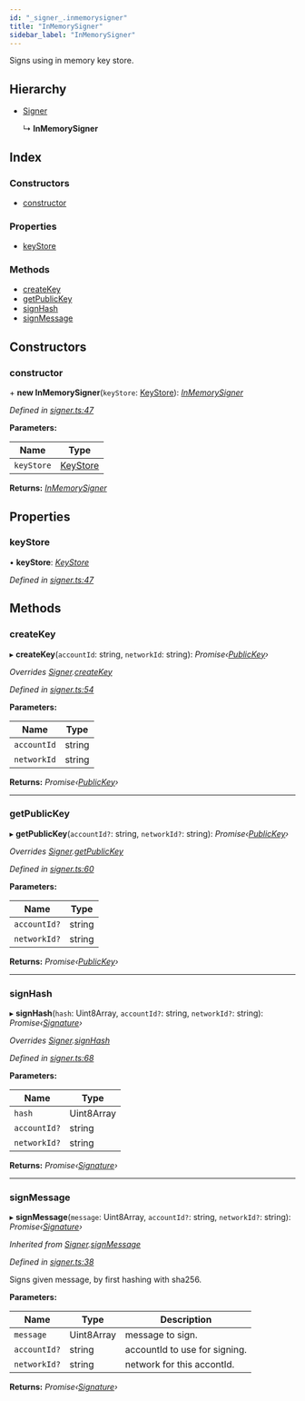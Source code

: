 ```yaml
---
id: "_signer_.inmemorysigner"
title: "InMemorySigner"
sidebar_label: "InMemorySigner"
---
```


Signs using in memory key store.

## Hierarchy

* [Signer](_signer_.signer.md)

  ↳ **InMemorySigner**

## Index

### Constructors

* [constructor](_signer_.inmemorysigner.md#constructor)

### Properties

* [keyStore](_signer_.inmemorysigner.md#keystore)

### Methods

* [createKey](_signer_.inmemorysigner.md#createkey)
* [getPublicKey](_signer_.inmemorysigner.md#getpublickey)
* [signHash](_signer_.inmemorysigner.md#signhash)
* [signMessage](_signer_.inmemorysigner.md#signmessage)

## Constructors

###  constructor

\+ **new InMemorySigner**(`keyStore`: [KeyStore](_key_stores_keystore_.keystore.md)): *[InMemorySigner](_signer_.inmemorysigner.md)*

*Defined in [signer.ts:47](https://github.com/nearprotocol/nearlib/blob/a0bd9b2/src.ts/signer.ts#L47)*

**Parameters:**

Name | Type |
------ | ------ |
`keyStore` | [KeyStore](_key_stores_keystore_.keystore.md) |

**Returns:** *[InMemorySigner](_signer_.inmemorysigner.md)*

## Properties

###  keyStore

• **keyStore**: *[KeyStore](_key_stores_keystore_.keystore.md)*

*Defined in [signer.ts:47](https://github.com/nearprotocol/nearlib/blob/a0bd9b2/src.ts/signer.ts#L47)*

## Methods

###  createKey

▸ **createKey**(`accountId`: string, `networkId`: string): *Promise‹[PublicKey](_utils_key_pair_.publickey.md)›*

*Overrides [Signer](_signer_.signer.md).[createKey](_signer_.signer.md#abstract-createkey)*

*Defined in [signer.ts:54](https://github.com/nearprotocol/nearlib/blob/a0bd9b2/src.ts/signer.ts#L54)*

**Parameters:**

Name | Type |
------ | ------ |
`accountId` | string |
`networkId` | string |

**Returns:** *Promise‹[PublicKey](_utils_key_pair_.publickey.md)›*

___

###  getPublicKey

▸ **getPublicKey**(`accountId?`: string, `networkId?`: string): *Promise‹[PublicKey](_utils_key_pair_.publickey.md)›*

*Overrides [Signer](_signer_.signer.md).[getPublicKey](_signer_.signer.md#abstract-getpublickey)*

*Defined in [signer.ts:60](https://github.com/nearprotocol/nearlib/blob/a0bd9b2/src.ts/signer.ts#L60)*

**Parameters:**

Name | Type |
------ | ------ |
`accountId?` | string |
`networkId?` | string |

**Returns:** *Promise‹[PublicKey](_utils_key_pair_.publickey.md)›*

___

###  signHash

▸ **signHash**(`hash`: Uint8Array, `accountId?`: string, `networkId?`: string): *Promise‹[Signature](../interfaces/_utils_key_pair_.signature.md)›*

*Overrides [Signer](_signer_.signer.md).[signHash](_signer_.signer.md#abstract-signhash)*

*Defined in [signer.ts:68](https://github.com/nearprotocol/nearlib/blob/a0bd9b2/src.ts/signer.ts#L68)*

**Parameters:**

Name | Type |
------ | ------ |
`hash` | Uint8Array |
`accountId?` | string |
`networkId?` | string |

**Returns:** *Promise‹[Signature](../interfaces/_utils_key_pair_.signature.md)›*

___

###  signMessage

▸ **signMessage**(`message`: Uint8Array, `accountId?`: string, `networkId?`: string): *Promise‹[Signature](../interfaces/_utils_key_pair_.signature.md)›*

*Inherited from [Signer](_signer_.signer.md).[signMessage](_signer_.signer.md#signmessage)*

*Defined in [signer.ts:38](https://github.com/nearprotocol/nearlib/blob/a0bd9b2/src.ts/signer.ts#L38)*

Signs given message, by first hashing with sha256.

**Parameters:**

Name | Type | Description |
------ | ------ | ------ |
`message` | Uint8Array | message to sign. |
`accountId?` | string | accountId to use for signing. |
`networkId?` | string | network for this accontId.  |

**Returns:** *Promise‹[Signature](../interfaces/_utils_key_pair_.signature.md)›*
